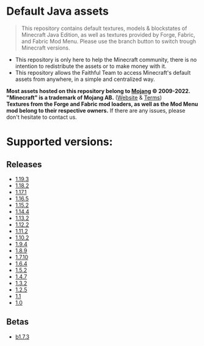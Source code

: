 # Default Java assets

> This repository contains default textures, models & blockstates of Minecraft Java Edition, as well as textures provided by Forge, Fabric, and Fabric Mod Menu.
> Please use the branch button to switch trough Minecraft versions.

- This repository is only here to help the Minecraft community, there is no intention to redistribute the assets or to make money with it.
- This repository allows the Faithful Team to access Minecraft's default assets from anywhere, in a simple and centralized way.

**Most assets hosted on this repository belong to [Mojang](https://github.com/Mojang) © 2009-2022. "Minecraft" is a trademark of Mojang AB.**
([Website](https://www.minecraft.net/) & [Terms](https://account.mojang.com/terms))  
**Textures from the Forge and Fabric mod loaders, as well as the Mod Menu mod belong to their respective owners.** If there are any issues, please don't hesitate to contact us.

# Supported versions:

## Releases
- [1.19.3](https://github.com/CompliBot/Default-Java/tree/1.19.3)
- [1.18.2](https://github.com/CompliBot/Default-Java/tree/1.18.2)
- [1.17.1](https://github.com/CompliBot/Default-Java/tree/1.17.1)
- [1.16.5](https://github.com/CompliBot/Default-Java/tree/1.16.5)
- [1.15.2](https://github.com/CompliBot/Default-Java/tree/1.15.2)
- [1.14.4](https://github.com/CompliBot/Default-Java/tree/1.14.4)
- [1.13.2](https://github.com/CompliBot/Default-Java/tree/1.13.2)
- [1.12.2](https://github.com/CompliBot/Default-Java/tree/1.12.2)
- [1.11.2](https://github.com/CompliBot/Default-Java/tree/1.11.2)
- [1.10.2](https://github.com/CompliBot/Default-Java/tree/1.10.2)
- [1.9.4](https://github.com/CompliBot/Default-Java/tree/1.9.4)
- [1.8.9](https://github.com/CompliBot/Default-Java/tree/1.8.9)
- [1.7.10](https://github.com/CompliBot/Default-Java/tree/1.7.10)
- [1.6.4](https://github.com/CompliBot/Default-Java/tree/1.6.4)
- [1.5.2](https://github.com/CompliBot/Default-Java/tree/1.5.2)
- [1.4.7](https://github.com/CompliBot/Default-Java/tree/1.4.7)
- [1.3.2](https://github.com/CompliBot/Default-Java/tree/1.3.2)
- [1.2.5](https://github.com/CompliBot/Default-Java/tree/1.2.5)
- [1.1](https://github.com/CompliBot/Default-Java/tree/1.1)
- [1.0](https://github.com/CompliBot/Default-Java/tree/1.0)

## Betas
- [b1.7.3](https://github.com/CompliBot/Default-Java/tree/b1.7.3)
